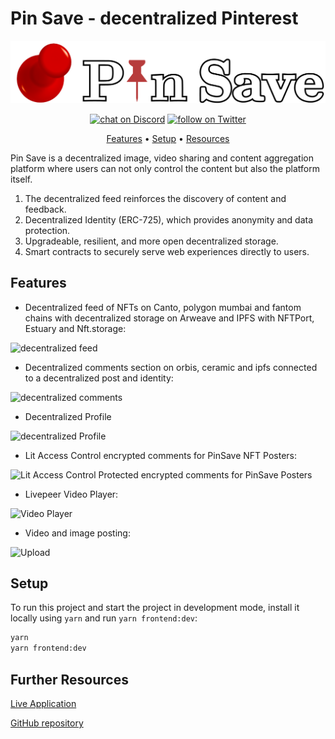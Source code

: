 # Pin Save - decentralized Pinterest

<p align="center">
  <img src="https://raw.githubusercontent.com/Pfed-prog/Dspyt-NFTs-EVM/master/packages/frontend/public/PinSaveL.png" alt="Size Limit CLI" width="738" >
</p>

<p align="center">
    <a href="https://discord.gg/GzhgdRmbM8">
        <img src="https://img.shields.io/discord/915204325771444234?style=flat-square"
            alt="chat on Discord"></a>
    <a href="https://twitter.com/intent/follow?screen_name=pinsav3">
        <img src="https://img.shields.io/twitter/follow/pinsav3?style=social"
            alt="follow on Twitter"></a>
</p>

<div align="center">

[Features](#features) •
[Setup](#setup) •
[Resources](#further-resources)

</div>

Pin Save is a decentralized image, video sharing and content aggregation platform where users can not only control the content but also the platform itself.

1. The decentralized feed reinforces the discovery of content and feedback.
2. Decentralized Identity (ERC-725), which provides anonymity and data protection.
3. Upgradeable, resilient, and more open decentralized storage.
4. Smart contracts to securely serve web experiences directly to users.

## Features

- Decentralized feed of NFTs on Canto, polygon mumbai and fantom chains with decentralized storage on Arweave and IPFS with NFTPort, Estuary and Nft.storage:

![decentralized feed](https://bafybeiaptrih3bg5zndjdncgqyfim3dfuy5pudeoe3znak2jan6llapjrq.ipfs.w3s.link/Screenshot%20from%202023-01-09%2023-13-27.png)

- Decentralized comments section on orbis, ceramic and ipfs connected to a decentralized post and identity:

![decentralized comments](https://bafybeicvm4vqutptj2nxr4iej75tdgnjkc7fv7zez52uyq2laoswnsz6de.ipfs.w3s.link/Screenshot%20from%202023-01-09%2023-18-48.png)

- Decentralized Profile

![decentralized Profile](https://bafybeicpa6lfud7hq7wxvfvsu6dphfcwv5xwvbptc25ebtpxxg66q7mk7q.ipfs.dweb.link/)

- Lit Access Control encrypted comments for PinSave NFT Posters:

![Lit Access Control Protected encrypted comments for PinSave Posters](https://bafybeidbac7r7mqokyz5tqjfrlluzwrkxqgkh2mohxbmqfitzat3qfn6fm.ipfs.w3s.link/Screenshot%20from%202023-01-09%2023-24-04.png)

- Livepeer Video Player:

![Video Player](https://bafybeiacg6yoxvxvk2ayugwlcfnnjpm5kcchvy3t2fl7mu64ft4zt4fs6m.ipfs.nftstorage.link/)

- Video and image posting:

![Upload](https://bafybeiaj46fxgxax6z3nd45n7p42rh7dbyweyssi3dunr3wfewh7ys2d7y.ipfs.nftstorage.link/)

## Setup

To run this project and start the project in development mode, install it locally using `yarn` and run `yarn frontend:dev`:

```bash
yarn
yarn frontend:dev
```

## Further Resources

[Live Application](https://evm.pinsave.app/)

[GitHub repository](https://github.com/dspytdao/PinSave-EVM/)
